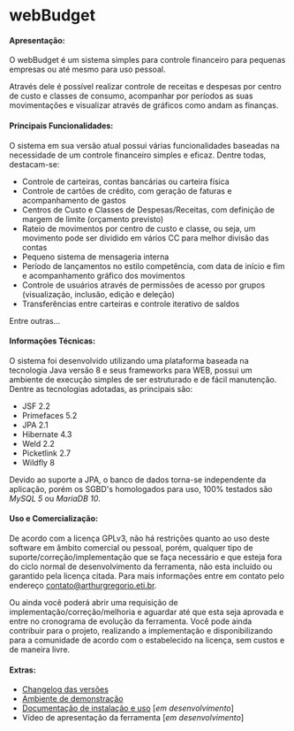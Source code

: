 webBudget
=========

#### Apresentação:

O webBudget é um sistema simples para controle financeiro para pequenas empresas ou até mesmo para uso pessoal. 

Através dele é possível realizar controle de receitas e despesas por centro de custo e classes de consumo, acompanhar por períodos as suas movimentações e visualizar através de gráficos como andam as finanças.

#### Principais Funcionalidades:

O sistema em sua versão atual possui várias funcionalidades baseadas na necessidade de um controle financeiro simples e eficaz. Dentre todas, destacam-se:

- Controle de carteiras, contas bancárias ou carteira física
- Controle de cartões de crédito, com geração de faturas e acompanhamento de gastos
- Centros de Custo e Classes de Despesas/Receitas, com definição de margem de limite (orçamento previsto)
- Rateio de movimentos por centro de custo e classe, ou seja, um movimento pode ser dividido em vários CC para melhor divisão das contas
- Pequeno sistema de mensageria interna
- Período de lançamentos no estilo competência, com data de início e fim e acompanhamento gráfico dos movimentos
- Controle de usuários através de permissões de acesso por grupos (visualização, inclusão, edição e deleção)
- Transferências entre carteiras e controle iterativo de saldos

Entre outras...

#### Informações Técnicas:

O sistema foi desenvolvido utilizando uma plataforma baseada na tecnologia Java versão 8 e seus frameworks para WEB, possui um ambiente de execução simples de ser estruturado e de fácil manutenção. Dentre as tecnologias adotadas, as principais são:

- JSF 2.2 
- Primefaces 5.2
- JPA 2.1
- Hibernate 4.3
- Weld 2.2
- Picketlink 2.7
- Wildfly 8

Devido ao suporte a JPA, o banco de dados torna-se independente da aplicação, porém os SGBD's homologados para uso, 100% testados são *MySQL 5* ou *MariaDB 10*.

#### Uso e Comercialização:

De acordo com a licença GPLv3, não há restrições quanto ao uso deste software em âmbito comercial ou pessoal, porém, qualquer tipo de suporte/correção/implementação que se faça necessário e que esteja fora do ciclo normal de desenvolvimento da ferramenta, não esta incluído ou garantido pela licença citada. Para mais informações entre em contato pelo endereço contato@arthurgregorio.eti.br.

Ou ainda você poderá abrir uma requisição de implementação/correção/melhoria e aguardar até que esta seja aprovada e entre no cronograma de evolução da ferramenta. Você pode ainda contribuir para o projeto, realizando a implementação e disponibilizando para a comunidade de acordo com o estabelecido na licença, sem custos e de maneira livre.

#### Extras:

- [Changelog das versões](https://github.com/arthurgregorio/web-budget/wiki#changelog)
- [Ambiente de demonstração](https://github.com/arthurgregorio/web-budget/wiki#ambiente-de-demonstra%C3%A7%C3%A3o) 
- [Documentação de instalação e uso](https://github.com/arthurgregorio/web-budget/wiki) [*em desenvolvimento*]
- Vídeo de apresentação da ferramenta [*em desenvolvimento*]
